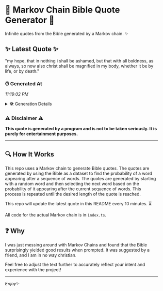 # 📖 Markov Chain Bible Quote Generator 📖

Infinite quotes from the Bible generated by a Markov chain. ✨

## ✨ Latest Quote ✨
"my hope, that in nothing i shall be ashamed, but that with all boldness, as always, so now also christ shall be magnified in my body, whether it be by life, or by death."

### ⏰ Generated At
*11:19:02 PM*

<details>
    <summary>🛠️ Generation Details</summary>
    <p>
        <strong>🌱 Seed:</strong> my<br>
        <strong>🔄 Iterations:</strong> 33<br>
        <strong>📜 Context History:</strong><br>[ my ]: hope,<br>[ my, hope, ]: that<br>[ my, hope,, that ]: in<br>[ my, hope,, that, in ]: nothing<br>[ my, hope,, that, in, nothing ]: i<br>[ my, hope,, that, in, nothing, i ]: shall<br>[ hope,, that, in, nothing, i, shall ]: be<br>[ that, in, nothing, i, shall, be ]: ashamed,<br>[ in, nothing, i, shall, be, ashamed, ]: but<br>[ nothing, i, shall, be, ashamed,, but ]: that<br>[ i, shall, be, ashamed,, but, that ]: with<br>[ shall, be, ashamed,, but, that, with ]: all<br>[ be, ashamed,, but, that, with, all ]: boldness,<br>[ ashamed,, but, that, with, all, boldness, ]: as<br>[ but, that, with, all, boldness,, as ]: always,<br>[ that, with, all, boldness,, as, always, ]: so<br>[ with, all, boldness,, as, always,, so ]: now<br>[ all, boldness,, as, always,, so, now ]: also<br>[ boldness,, as, always,, so, now, also ]: christ<br>[ as, always,, so, now, also, christ ]: shall<br>[ always,, so, now, also, christ, shall ]: be<br>[ so, now, also, christ, shall, be ]: magnified<br>[ now, also, christ, shall, be, magnified ]: in<br>[ also, christ, shall, be, magnified, in ]: my<br>[ christ, shall, be, magnified, in, my ]: body,<br>[ shall, be, magnified, in, my, body, ]: whether<br>[ be, magnified, in, my, body,, whether ]: it<br>[ magnified, in, my, body,, whether, it ]: be<br>[ in, my, body,, whether, it, be ]: by<br>[ my, body,, whether, it, be, by ]: life,<br>[ body,, whether, it, be, by, life, ]: or<br>[ whether, it, be, by, life,, or ]: by<br>[ it, be, by, life,, or, by ]: death.<br>
    </p>
</details>

### ⚠️ Disclaimer ⚠️
**This quote is generated by a program and is not to be taken seriously. It is purely for entertainment purposes.**

---

## 🔍 How It Works

This repo uses a Markov chain to generate Bible quotes. The quotes are generated by using the Bible as a dataset to find the probability of a word appearing after a sequence of words. The quotes are generated by starting with a random word and then selecting the next word based on the probability of it appearing after the current sequence of words. This process is repeated until the desired length of the quote is reached.

This repo will update the latest quote in this README every 10 minutes. ⏳

All code for the actual Markov chain is in `index.ts`.

## ❓ Why

I was just messing around with Markov Chains and found that the Bible surprisingly yielded good results when prompted. 
It was suggested by a friend, and I am in no way christian.

Feel free to adjust the text further to accurately reflect your intent and experience with the project!

---

*Enjoy*✨
